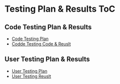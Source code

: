 # Testing Plan & Results ToC

## Code Testing Plan & Results
- [Code Testing Plan](Code%20test%20plan.pdf)
- [Codde Testing Code & Reuslt](/../../tree/master/Code/Python/VSB_Plus%20Test)

## User Testing Plan & Results
- [User Testing Plan]()
- [User Testing Reuslt]()